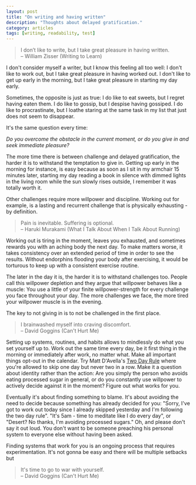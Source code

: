 ```yaml
---
layout: post
title: "On writing and having written"
description: "Thoughts about delayed gratification."
category: articles
tags: [writing, readability, test]
---
```

<!--- Recently, I came across a quote that immediately stood out to me:  -->

> I don’t like to write, but I take great pleasure in having written. <br>
> – William Zisser (Writing to Learn)

I don't consider myself a writer, but I know this feeling all too well:
I don't like to work out, but I take great pleasure in having worked out.
I don't like to get up early in the morning, but I take great pleasure in starting my day early.

Sometimes, the opposite is just as true:
I do like to eat sweets, but I regret having eaten them.
I do like to gossip, but I despise having gossiped.
I do like to procrastinate, but I loathe staring at the same task in my list that just does not seem to disappear.

It's the same question every time:

*Do you overcome the obstacle in the current moment, or do you give in and seek immediate pleasure?*

The more time there is between challenge and delayed gratification, the harder it is to withstand the temptation to give in.
Getting up early in the morning for instance, is easy because as soon as I sit in my armchair 15 minutes later, starting my day reading a book in silence with dimmed lights in the living room while the sun slowly rises outside, I remember it was totally worth it.

Other challenges require more willpower and discipline.
Working out for example, is a lasting and recurrent challenge that is physically exhausting - by definition.

> Pain is inevitable. Suffering is optional. <br>
> – Haruki Murakami (What I Talk About When I Talk About Running)

Working out is tiring in the moment, leaves you exhausted, and sometimes rewards you with an aching body the next day.
To make matters worse, it takes consistency over an extended period of time in order to see the results.
Without endorphins flooding your body after exercising, it would be torturous to keep up with a consistent exercise routine.

The later in the day it is, the harder it is to withstand challenges too.
People call this willpower depletion and they argue that willpower behaves like a muscle:
You use a little of your finite willpower-strength for every challenge you face throughout your day.
The more challenges we face, the more tired your willpower muscle is in the evening.

The key to not giving in is to not be challenged in the first place.
> I brainwashed myself into craving discomfort. <br>
> – David Goggins (Can't Hurt Me)

Setting up systems, routines, and habits allows to mindlessly do what you set yourself up to.
Work out the same time every day, be it first thing in the morning or immediately after work, no matter what.
Make all important things opt-out in the calendar.
Try Matt D'Avella's [Two Day Rule](https://www.youtube.com/watch?v=bfLHTLQZ5nc) where you're allowed to skip one day but never two in a row.
Make it a question about identity rather than the action:
Are you simply the person who avoids eating processed sugar in general, or do you constantly use willpower to actively decide against it in the moment? 
Figure out what works for you.

Eventually it's about finding something to blame.
It's about avoiding the need to decide because something has already decided for you:
"Sorry, I've got to work out today since I already skipped yesterday and I'm following the two day rule".
"It's 5am - time to meditate like I do every day", or "Desert? No thanks, I'm avoiding processed sugars."
Oh, and please don't say it out loud. 
You don't want to be someone preaching his personal system to everyone else without having been asked.

Finding systems that work for you is an ongoing process that requires experimentation.
It's not gonna be easy and there will be multiple setbacks but

> It's time to go to war with yourself. <br>
> – David Goggins (Can't Hurt Me)


